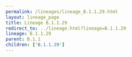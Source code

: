 ```yaml
---
permalink: /lineages/lineage_B.1.1.29.html
layout: lineage_page
title: Lineage B.1.1.29
redirect_to: ../lineage.html?lineage=B.1.1.29
lineage: B.1.1.29
parent: B.1.1
children: ['B.1.1.29']
---
```

